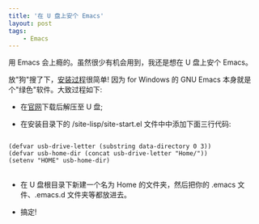 ```yaml
---
title: '在 U 盘上安个 Emacs'
layout: post
tags:
    - Emacs
---
```


用 Emacs 会上瘾的。虽然很少有机会用到，我还是想在 U 盘上安个 Emacs。

放"狗"搜了下，[安装过程][pigpog]很简单! 因为 for Windows 的 GNU Emacs 本身就是个"绿色"软件。大致过程如下:

- 在[官网][emacs]下载后解压至 U 盘;

- 在安装目录下的 /site-lisp/site-start.el 文件中中添加下面三行代码:

<pre class="lisp">
<code>
(defvar usb-drive-letter (substring data-directory 0 3))
(defvar usb-home-dir (concat usb-drive-letter "Home/"))
(setenv "HOME" usb-home-dir)
</code>
</pre>

- 在 U 盘根目录下新建一个名为 Home 的文件夹，然后把你的 .emacs 文件、.emacs.d 文件夹等都放进去。

- 搞定!

[pigpog]: http://pigpog.com/2007/10/22/portable-emacs-onna-stick/ "Portable Emacs-onna-Stick – USB Geekiness"
[emacs]: http://ftp.gnu.org/pub/gnu/emacs/windows/ "GNU Emacs"
